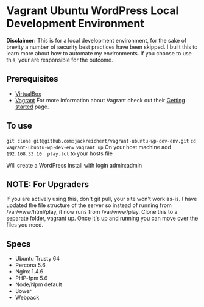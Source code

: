 # Vagrant Ubuntu WordPress Local Development Environment
**Disclaimer:** This is for a local development environment, for the sake of brevity a number of security best practices have been skipped. I built this to learn more about how to automate my environments. If you choose to use this, your are responsible for the outcome.

## Prerequisites
* [VirtualBox](http://www.virtualbox.org/)
* [Vagrant](http://www.vagrantup.com/downloads)
For more information about Vagrant check out their [Getting started](http://docs.vagrantup.com/v2/getting-started/index.html) page.

## To use
`git clone git@github.com:jackreichert/vagrant-ubuntu-wp-dev-env.git`
`cd vagrant-ubuntu-wp-dev-env`
`vagrant up`
On your host machine add `192.168.33.10  play.lcl` to your hosts file

Will create a WordPress install with login admin:admin

## NOTE: For Upgraders
If you are actively using this, don't git pull, your site won't work as-is. I have updated the file structure of the server so instead of running from /var/www/html/play, it now runs from /var/www/play. Clone this to a separate folder, vagrant up. Once it's up and running you can move over the files you need.

## Specs
* Ubuntu Trusty 64
* Percona 5.6
* Nginx 1.4.6
* PHP-fpm 5.6
* Node/Npm default
* Bower
* Webpack
